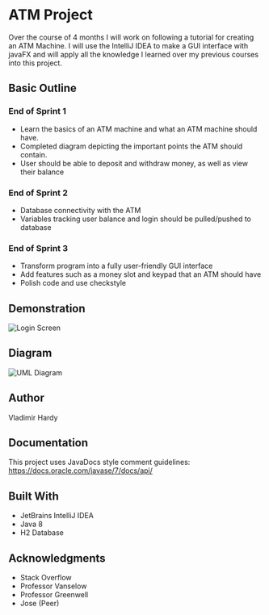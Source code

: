 # ATM Project
Over the course of 4 months I will work on following a tutorial for creating an ATM Machine. I will use the IntelliJ IDEA to make a GUI interface with javaFX and will apply all the knowledge I learned over my previous courses into this project.

## Basic Outline
### End of Sprint 1
<ul>
  <li> Learn the basics of an ATM machine and what an ATM machine should have. </li>
  <li> Completed diagram depicting the important points the ATM should contain. </li>
  <li> User should be able to deposit and withdraw money, as well as view their balance </li>
</ul>

### End of Sprint 2
<ul>
  <li> Database connectivity with the ATM </li>
  <li> Variables tracking user balance and login should be pulled/pushed to database </li>
</ul>

### End of Sprint 3
<ul>
  <li> Transform program into a fully user-friendly GUI interface </li>
  <li> Add features such as a money slot and keypad that an ATM should have </li>
  <li> Polish code and use checkstyle </li>
</ul>

## Demonstration
![Login Screen](https://gyazo.com/058c03ef26783f0a58c52ba3dd2815cf.png)

## Diagram
![UML Diagram](https://gyazo.com/853fe18220dd3e2a59daaabbe7b76b02.png)

## Author
Vladimir Hardy

## Documentation
This project uses JavaDocs style comment guidelines: https://docs.oracle.com/javase/7/docs/api/

## Built With

<ul>
  <li> JetBrains IntelliJ IDEA </li>
  <li> Java 8 </li>
  <li> H2 Database </li>
</ul>

## Acknowledgments

<ul>
  <li> Stack Overflow </li>
  <li> Professor Vanselow </li>
  <li> Professor Greenwell </li>
  <li> Jose (Peer) </li>
</ul>

